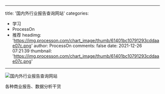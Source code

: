 
---
title: '国内外行业报告查询网站'
categories: 
 - 学习
 - ProcessOn
 - 推荐
headimg: 'https://img.processon.com/chart_image/thumb/61401bc10791293cddaae07c.png'
author: ProcessOn
comments: false
date: 2021-12-26 07:21:39
thumbnail: 'https://img.processon.com/chart_image/thumb/61401bc10791293cddaae07c.png'
---

<div>   
<img class="thumb" alt="国内外行业报告查询网站" src="https://img.processon.com/chart_image/thumb/61401bc10791293cddaae07c.png" referrerpolicy="no-referrer">
<p>各种商业报告、数据分析干货</p>  
</div>
            
